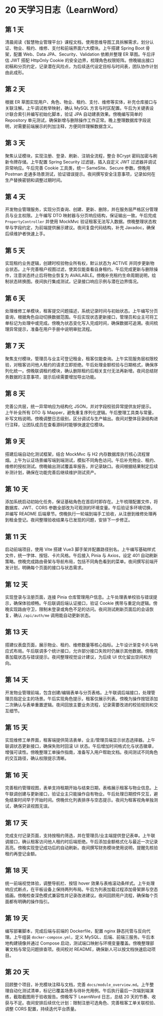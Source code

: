 # 20 天学习日志（LearnWord）

## 第 1 天
清晨阅读《智慧物业管理平台》课程文档，使用思维导图工具拆解需求，划分认证、物业、租约、维修、支付和前端界面六大模块。上午搭建 Spring Boot 骨架，配置 Web、Data JPA、Security、Validation 依赖并整理 ER 草图。午后评估 JWT 搭配 HttpOnly Cookie 的安全边界，梳理角色权限矩阵。傍晚输出接口初稿和分页约定，记录潜在风险点，为后续迭代设定目标与时间表，团队协作计划由此成形。

## 第 2 天
根据 ER 草图实现用户、角色、物业、租约、支付、维修等实体，补充仓库接口与关联注解。上午调试枚举映射，确认 MySQL 方言与时区配置。午后为关键表设计联合索引并编写初始化脚本，验证 JPA 自动建表效果。傍晚编写简单的 Repository 单元测试，确保新增与删除操作工作正常。晚上整理数据库字段说明，对需要前端展示的列加注释，方便同伴理解数据含义。

## 第 3 天
聚焦认证模块，实现注册、登录、刷新、注销全流程，整合 BCrypt 密码加密与刷新令牌存储。上午配置 Spring Security 过滤链，插入自定义 JWT 过滤器并调试异常响应。午后完善 Cookie 工具类，统一 SameSite、Secure 参数。傍晚用 Postman 走通多场景测试，验证错误提示。夜间撰写安全注意事项，记录如何在生产替换密钥和调整过期时间。

## 第 4 天
开发物业管理服务，实现分页查询、创建、更新、删除，并在服务层严格区分管理员与业主权限。上午编写 DTO 映射器与分页响应结构，保证输出一致。午后完成 `PropertyController` 并使用 MockMvc 验证租客无法写入数据。傍晚整理状态枚举与字段约定，为前端提供展示建议。夜间复盘代码结构，补充 Javadoc，确保后续维护者快速上手。

## 第 5 天
实现租约业务逻辑，创建时校验物业所有权，默认状态为 ACTIVE 并同步更新物业状态。上午完善租户视图过滤，使其仅能查看自身租约。午后完成更新与删除操作，注意状态终止后将物业恢复为 AVAILABLE。傍晚补充租约生命周期说明，绘制状态转换图。夜间执行集成测试，记录接口响应示例与潜在边界情况。

## 第 6 天
处理维修工单模块，租客提交问题描述，系统记录时间与初始状态。上午编写分页查询，根据角色自动切换数据范围。午后实现状态更新接口，管理员和业主可将工单标记为处理中或完成。傍晚为状态变化写入完成时间，确保数据可追溯。夜间梳理异常提示，准备在用户手册中说明审批流程。

## 第 7 天
聚焦支付模块，管理员与业主可登记租金，租客仅能查询。上午实现服务层权限校验，对租客访问他人租约的请求立即拒绝。午后处理金额校验与日期格式，确保序列化统一。傍晚联调租约模块，确认删除租约后相关支付无法再新增。夜间总结财务数据的注意事项，提示后续需要增加导出功能。

## 第 8 天
完善公共层，统一异常响应为结构化 JSON，并对字段校验异常提供友好提示。上午补全所有 DTO 与 Mapper，避免重复序列化逻辑。午后整理工具类与常量，补写文档说明。傍晚调整日志级别，区分调试与生产输出。夜间对整体目录结构进行注释，让团队成员在查看源码时能够快速定位模块。

## 第 9 天
搭建后端自动化测试框架，结合 MockMvc 与 H2 内存数据库执行核心流程冒烟。上午为认证场景编写端到端测试，模拟不同角色访问。午后补充物业、租约、维修的授权测试。傍晚输出测试覆盖率报告，并记录缺口。夜间根据结果制定后续补测计划，确保在功能完善后继续维护测试资产。

## 第 10 天
添加系统启动初始化任务，保证基础角色在首启时即存在。上午梳理配置文件，将数据库、JWT、CORS 参数全部改为可观测的环境变量。午后验证多环境切换，并编写 README 后端章节。傍晚执行一轮端到端手工验收，从注册到维修处理再到租金登记。夜间整理验收结果与已发现的问题，安排下一步修正。

## 第 11 天
启动前端项目，使用 Vite 搭建 Vue3 脚手架并配置路径别名。上午编写基础样式文件，统一字体、按钮、卡片风格。午后接入 Pinia 与 Axios，设定 401 自动刷新策略。傍晚完成路由骨架与导航布局，包括不同角色看到的菜单。夜间撰写前端开发计划，明确每个页面的接口与状态需求。

## 第 12 天
实现登录与注册页面，连接 Pinia 仓库管理用户信息。上午处理表单校验与错误提示，确保体验顺畅。午后联调后端认证接口，验证 Cookie 携带与重定向逻辑。傍晚实现路由守卫，限制未登录或角色不足的访问。夜间测试刷新页面后的会话恢复，确认 `/api/auth/me` 调用能自动更新状态。

## 第 13 天
搭建仪表盘页面，展示物业、租约、维修数量等核心指标。上午设计渐变卡片与响应式布局。午后联调多个统计接口，允许部分接口失败时仍展示其他数据。傍晚完善加载状态与错误提示。夜间整理视觉设计建议，为后续 UI 优化留出空间和方向。

## 第 14 天
开发物业管理前端，包含创建/编辑表单与分页表格。上午联调后端接口，处理管理员指定业主的场景。午后实现角色提示，租客仅展示列表。傍晚为操作按钮添加二次确认与表单重置逻辑。夜间回放主要业务流程，记录需要改进的校验规则和交互细节。

## 第 15 天
实现维修工单界面，租客端提供简洁表单，业主/管理员端显示状态选择器。上午联调状态更新接口，确保失败时回滚 UI 状态。午后增加时间格式化与状态徽章，增强可读性。傍晚整理工单操作指南，准备写入用户帮助文档。夜间测试不同角色的交互路径，确认权限提示清晰。

## 第 16 天
完善租约管理视图，表单支持租期开始与结束日期，表格展示租客与物业信息。上午联调创建与更新接口，验证业主只能操作自有物业。午后处理日期控件交互，避免结束时间早于开始时间。傍晚优化列表排序与空态提示。夜间为租客视角单独测试，确保只读视图无误。

## 第 17 天
完成支付记录页面，支持按租约筛选，并在管理员/业主端提供登记表单。上午联调接口，确认租客访问他人租约时后端拒绝。午后添加金额格式化与最近一次记录高亮。傍晚实现登记成功后的自动刷新。夜间撰写财务模块使用说明，提醒先核验租约再登记金额。

## 第 18 天
统一前端视觉体验，调整导航栏、按钮 hover 效果与表格滚动条样式。上午处理响应式断点，在平板设备上保持两列布局。午后为列表加载过程添加骨架屏与空态插画。傍晚检查深色模式兼容性并记录改进建议。夜间回顾用户流程，确保每个页面都有明确的操作指引。

## 第 19 天
编写部署脚本，完成后端与前端的 Dockerfile，配置 nginx 静态托管与反向代理。上午组装 `docker-compose.yml`，定义 MySQL、后端、前端三服务。午后本地构建镜像并通过 Compose 启动，测试端口映射与环境变量覆盖。傍晚整理部署文档与常见问题排查项。夜间校对 README，确保新人可以按文档快速启动项目。

## 第 20 天
回顾整个项目，补充模块注释与文档，完善 `docs/module_overview.md`。上午整理自动化测试清单，标记已覆盖场景与待补充用例。午后执行最后一次端到端演练，截取截图用于验收报告。傍晚写下 LearnWord 日志，总结 20 天的节奏、收获与不足。夜间安排后续优化计划：限制注册可选角色、完善租客工单关联校验、调整 CORS 配置，持续迭代平台质量。
